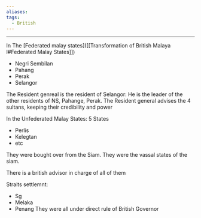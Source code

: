 ```yaml
---
aliases:
tags:
  - British
---
```

---


In The [Federated malay states]([[Transformation of British Malaya I#Federated Malay States]])
- Negri Sembilan
- Pahang
- Perak
- Selangor

The Resident genreal is the resident of Selangor: He is the leader of the other residents of NS, Pahange, Perak.
The Resident general advises the 4 sultans, keeping their credibility and power


In the Unfederated Malay States:
5 States
- Perlis
- Kelegtan
- etc

They were bought over from the Siam. They were the vassal states of the siam.

There is a british advisor in charge of all of them


Straits settlemnt:
- Sg
- Melaka
- Penang
They were all under direct rule of British Governor

